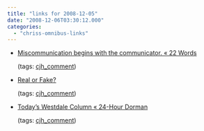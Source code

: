 ```yaml
---
title: "links for 2008-12-05"
date: "2008-12-06T03:30:12.000"
categories: 
  - "chriss-omnibus-links"
---
```


- [Miscommunication begins with the communicator. « 22 Words](http://twentytwowords.com/2008/12/05/miscommunication-begins-with-the-communicator/#comment-11923)
    
    (tags: [cjh\_comment](http://delicious.com/hubbsc/cjh_comment))
    
- [Real or Fake?](http://bryanallain.com/blog/archives/2008/12/04/real-or-fake/#comment-9841)
    
    (tags: [cjh\_comment](http://delicious.com/hubbsc/cjh_comment))
    
- [Today’s Westdale Column « 24-Hour Dorman](http://24hourdorman.wordpress.com/2008/12/04/todays-westdale-column/#comment-1312)
    
    (tags: [cjh\_comment](http://delicious.com/hubbsc/cjh_comment))
